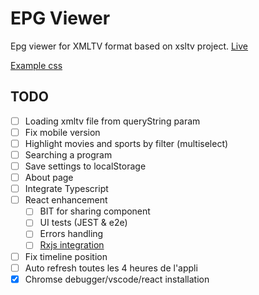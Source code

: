 # EPG Viewer

Epg viewer for XMLTV format based on xsltv project.
[Live][live]

[Example css][example_css]

## TODO

- [ ] Loading xmltv file from queryString param
- [ ] Fix mobile version
- [ ] Highlight movies and sports by filter (multiselect)
- [ ] Searching a program
- [ ] Save settings to localStorage
- [ ] About page
- [ ] Integrate Typescript
- [ ] React enhancement
  - [ ] BIT for sharing component
  - [ ] UI tests (JEST & e2e)
  - [ ] Errors handling
  - [ ] [Rxjs integration][rxjs_react]
- [ ] Fix timeline position
- [ ] Auto refresh toutes les 4 heures de l'appli
- [x] Chromse debugger/vscode/react installation

[live]: https://fazzani.github.io/xviewer/docs/
[example_css]: https://codepen.io/blackstockc/pen/eJbbyb
[rxjs_react]: https://reactrocket.com/post/react-and-rxjs/
